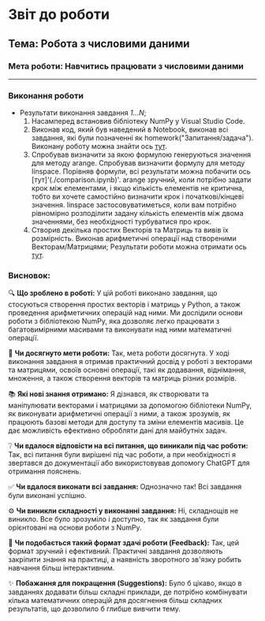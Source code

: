 # Звіт до роботи
## Тема: Робота з числовими даними
### Мета роботи: Навчитись працювати з числовими даними

---
### Виконання роботи
* Результати виконання завдання *1...N*;
    1. Насамперед встановив бібліотеку NumPy у Visual Studio Code.
    1. Виконав код, який був наведений в Notebook, виконав всі завдання, які були позначенні як homework("Запитання/задача"). Виконану роботу можна знайти ось [тут](./1_numpy.ipynb).
    1. Спробував визначити за якою формулою генеруються значення для методу arange. Спробував визначити формулу для методу linspace. Порівняв формули, всі результати можна побачити ось [тут]'(./comparison.ipynb)'. arange зручний, коли потрібно задати крок між елементами, і якщо кількість елементів не критична, тобто ви хочете самостійно визначити крок і початкові/кінцеві значення.
    linspace застосовуватиметься, коли вам потрібно рівномірно розподілити задану кількість елементів між двома значеннями, без необхідності турбуватися про крок.
    1. Створив декілька простих Векторів та Матриць та вивів їх розмірність. Виконав арифметичні операції над створеними Векторам/Матрицями; Результати роботи можна отримати ось [тут](./Vetches_and_matrices.py).

### Висновок:

🔍 **Що зроблено в роботі:**
У цій роботі виконано завдання, що стосуються створення простих векторів і матриць у Python, а також проведення арифметичних операцій над ними. Ми дослідили основи роботи з бібліотекою NumPy, яка дозволяє легко працювати з багатовимірними масивами та виконувати над ними математичні операції.

🎯 **Чи досягнуто мети роботи:**
Так, мета роботи досягнута. У ході виконання завдання я отримав практичний досвід у роботі з векторами та матрицями, освоїв основні операції, такі як додавання, віднімання, множення, а також створення векторів та матриць різних розмірів.

📚 **Які нові знання отримано:**
Я дізнався, як створювати та маніпулювати векторами і матрицями за допомогою бібліотеки NumPy, як виконувати арифметичні операції з ними, а також зрозумів, як працюють базові методи для доступу та зміни елементів масивів. Це дає можливість ефективно обробляти дані для майбутніх задач.

❔ **Чи вдалося відповісти на всі питання, що виникали під час роботи:**
Так, всі питання були вирішені під час роботи, а при необхідності я звертався до документації або використовував допомогу ChatGPT для отримання пояснень.

✅ **Чи вдалося виконати всі завдання:**
Однозначно так! Всі завдання були виконані успішно.

⚙️ **Чи виникли складності у виконанні завдання:**
Ні, складнощів не виникло. Все було зрозуміло і доступно, так як завдання були орієнтовані на основи роботи з NumPy.

💬 **Чи подобається такий формат здачі роботи (Feedback):**
Так, цей формат зручний і ефективний. Практичні завдання дозволяють закріпити знання на практиці, а наявність зворотного зв'язку робить навчання більш інтерактивним.

✨ **Побажання для покращення (Suggestions):**
Було б цікаво, якщо в завданнях додавати більш складні приклади, де потрібно комбінувати кілька математичних операцій для досягнення більш складних результатів, що дозволило б глибше вивчити тему.

